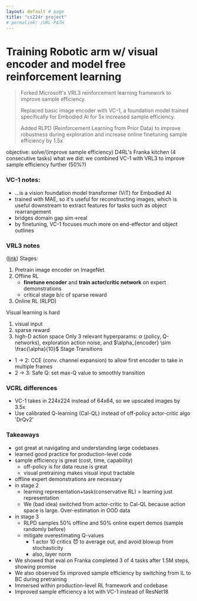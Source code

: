 ```yaml
---
layout: default # page
title: "cs224r project"
# permalink: /URL-PATH
---
```

# Training Robotic arm w/ visual encoder and model free reinforcement learning
> Forked Microsoft's VRL3 reinforcement learning framework to improve sample efficiency.
> 
> Replaced basic image encoder with VC-1, a foundation model trained specifically for Embodied AI for 5x increased sample efficiency.
> 
> Added RLPD (Reinforcement Learning from Prior Data) to improve robustness during exploration and increase online finetuning sample efficiency by 1.5x

objective: solve/(improve sample efficiency) D4RL's Franka kitchen (4 consecutive tasks)
what we did: we combined VC-1 with VRL3 to improve sample efficiency further (50%?)

### VC-1 notes:
- ...is a vision foundation model transformer (ViT) for Embodied AI
- trained with MAE, so it's useful for reconstructing images, which is useful downstream to extract features for tasks such as object rearrangement
- bridges domain gap sim->real
- by finetuning, VC-1 focuses much more on end-effector and object outlines
### VRL3 notes
([link](https://sites.google.com/nyu.edu/vrl3))
Stages:
1) Pretrain image encoder on ImageNet
2) Offline RL
	- **finetune encoder** and **train actor/critic network** on expert demonstrations
	- critical stage b/c of sparse reward
3) Online RL (RLPD)

Visual learning is hard
1) visual input
2) sparse reward
3) high-D action space
Only 3 relevant hyperparams: $\alpha$ (policy, Q-networks), exploration action noise, and $\alpha_{encoder} \sim \frac{\alpha}{10}$ 
Stage Transitions
- 1 -> 2: CCE (conv. channel expansion) to allow first encoder to take in multiple frames
- 2 -> 3: Safe Q: set max-Q value to smoothly transition

### VCRL differences
- VC-1 takes in 224x224 instead of 64x64, so we upscaled images by 3.5x
- Use calibrated Q-learning (Cal-QL) instead of off-policy actor-critic algo 'DrQv2'


### Takeaways
- got great at navigating and understanding large codebases
- learned good practice for production-level code
- sample efficiency is great (cost, time, capability)
	- off-policy is for data reuse is great
	- visual pretraining makes visual input tractable
- offline expert demonstrations are necessary
- in stage 2
	- learning representation+task(conservative RL) > learning just representation
	- We (bad idea) switched from actor-critic to Cal-QL because action space is large. Over-estimation in OOD data
- in stage 3
	- RLPD samples 50% offline and 50% online expert demos (sample randomly before)
	- mitigate overestimating Q-values
		- 1 actor 10 critics 😈 to average out, and avoid blowup from stochasticity
		- also, layer norm
- We showed that eval on Franka completed 3 of 4 tasks after 1.5M steps, showing promise
- We also observed 5x improved sample efficiency by switching from IL to BC during pretraining
- Immersed within production-level RL framework and codebase
- Improved sample efficiency a lot with VC-1 instead of ResNet18



